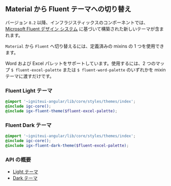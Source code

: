 ## Material から Fluent テーマへの切り替え
バージョン `8.2` 以降、インフラジスティックスのコンポーネントでは、[Microsoft Fluent デザイン システム](https://www.microsoft.com/design/fluent/) に基づいて構築された新しいテーマが含まれます。 
 
`Material` から `Fluent` へ切り替えるには、定義済みの mixins の 1 つを使用できます。

Word および Excel パレットをサポートしています。使用するには、2 つのマップ `$ fluent-excel-palette` または `$ fluent-word-palette` のいずれかを mixin テーマに渡すだけです。

### Fluent Light テーマ
```scss
@import '~igniteui-angular/lib/core/styles/themes/index';
@include igc-core();
@include igx-fluent-theme($fluent-excel-palette);
```

### Fluent Dark テーマ
```scss
@import '~igniteui-angular/lib/core/styles/themes/index';
@include igc-core();
@include igx-fluent-dark-theme($fluent-excel-palette);
```

### API の概要
* [Light テーマ]({environment:sassApiUrl}/index.html#mixin-igx-fluent-theme)
* [Dark テーマ]({environment:sassApiUrl}/index.html#mixin-igx-fluent-dark-theme)
